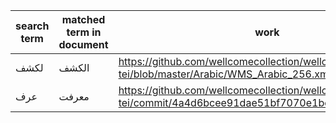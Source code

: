 |search term | matched term in document | work |
|-|-|-|
| لكشف | الكشف  | https://github.com/wellcomecollection/wellcome-collection-tei/blob/master/Arabic/WMS_Arabic_256.xml  |
|عرف   |معرفت|  https://github.com/wellcomecollection/wellcome-collection-tei/commit/4a4d6bcee91dae51bf7070e1bc20430e5c5b4f76 |
